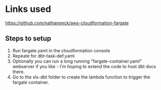 # Links used

https://github.com/nathanpeck/aws-cloudformation-fargate


## Steps to setup

1. Run fargate.yaml in the cloudformation console
2. Repeate for dbt-task-def.yaml
3. Optionally you can run a long running "fargate-container.yaml" webserver if you like - I'm hoping to extend the code to host dbt docs there.
4. Go to the sls-dbt folder to create the lambda function to trigger the fargate container.